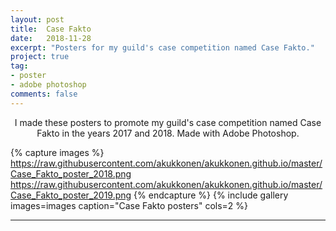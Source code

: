 ```yaml
---
layout: post
title:  Case Fakto
date:   2018-11-28
excerpt: "Posters for my guild's case competition named Case Fakto."
project: true
tag:
- poster
- adobe photoshop
comments: false
---
```


<center>I made these posters to promote my guild's case competition named Case Fakto in the years 2017 and 2018. Made with Adobe Photoshop.</center>

{% capture images %}
	https://raw.githubusercontent.com/akukkonen/akukkonen.github.io/master/Case_Fakto_poster_2018.png
	https://raw.githubusercontent.com/akukkonen/akukkonen.github.io/master/Case_Fakto_poster_2019.png
{% endcapture %}
{% include gallery images=images caption="Case Fakto posters" cols=2 %}   

---



